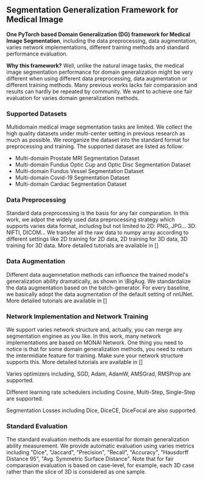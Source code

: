 ## Segmentation Generalization Framework for Medical Image

**One PyTorch based Domain Generalization (DG) framework for Medical Image Segmentation**, including the data preprocessing, data augmentation, varies network implementations, different training methods and standard performance evaluation.

**Why this framework?** Well, unlike the natural image tasks, the medical image segmentation performance for domain generalization might be very different when using different data preprocessing, data augmentation or different training methods. Many previous works lacks fair comparasion and results can hardly be repeated by community. We want to achieve one fair evaluation for varies domain generalization methods.

### Supported Datasets
Multidomain medical image segmentation tasks are limited. We collect the high quality datasets under multi-center setting in previous research as much as possible. We reorganize the dataset into the standard format for preprocessing and training. The supported dataset are listed as follow:

+ Multi-domain Prostate MRI Segmentation Dataset
+ Multi-domain Fundus Optic Cup and Optic Disc Segmentation Dataset
+ Multi-domain Fundus Vessel Segmentation Dataset
+ Multi-domain Covid-19 Segmentation Dataset
+ Multi-domain Cardiac Segmentation Dataset

### Data Preprocessing

Standard data preprocessing is the basis for any fair comparation. In this work, we adpot the widely used data preprocessing strategy which supports varies data format, including but not limited to 2D: PNG, JPG... 3D: NIFTI, DICOM... We transfer all the raw data to numpy array according to different settings like 2D training for 2D data, 2D training for 3D data, 3D training for 3D data. More detailed tutorials are available in []

### Data Augmentation
Different data augemnetation methods can influence the trained model's generalization ability dramatically, as shown in \BigAug. We standardalize the data augmentation based on the batch-generator. For every baseline, we basically adopt the data augmentation of the default setting of nnUNet. More detailed tutorials are available in []

### Network Implementation and Network Training
We support varies network structure and, actually, you can merge any segmentation enginee as you like. In this work, many network implementations are based on MONAI Network. One thing you need to notice is that for some domain generalization methods, you need to return the imtermidiate feature for training. Make sure your network structure supports this. More detailed tutorials are available in []

Varies optimizers including, SGD, Adam, AdamW, AMSGrad, RMSProp are supported.

Different learning rate schedulers including Cosine, Multi-Step, Single-Step are supported.

Segmentation Losses including Dice, DiceCE, DiceFocal are also supported.

### Standard Evaluation
The standard evaluation methods are essential for domain generalization ability measurement. We provide automatic evaluation using varies metrics including  "Dice", "Jaccard", "Precision", "Recall", "Accuracy", "Hausdorff Distance 95", "Avg. Symmetric Surface Distance". Note that for fair comparasion evaluation is based on case-level, for example, each 3D case rather than the slice of 3D is considered as one sample.